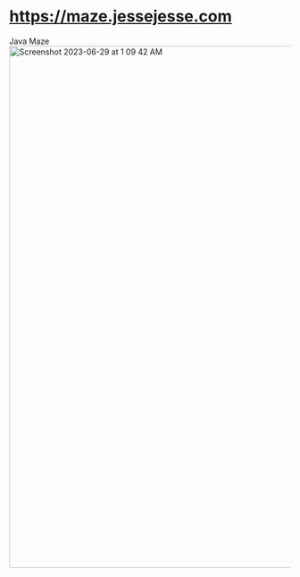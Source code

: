 # https://maze.jessejesse.com
Java Maze
<img width="935" alt="Screenshot 2023-06-29 at 1 09 42 AM" src="https://github.com/sudo-self/maze.jessejesse.com/assets/119916323/c9044d6f-6b21-4a8a-9ee6-b86ecea79dd1">

